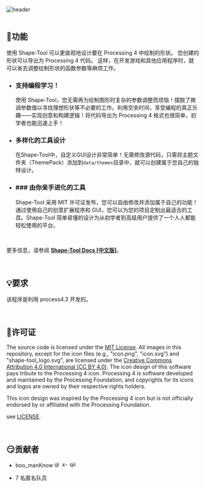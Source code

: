 ![header](https://github.com/user-attachments/assets/bb0c083b-8f61-42cf-9d8d-431891598cbd)
<br>
<br>
## 📌功能
使用 Shape-Tool 可以更直观地设计要在 Processing 4 中绘制的形状。 您创建的形状可以导出为 Processing 4 代码。 这样，在开发游戏和其他应用程序时，就可以省去调整绘制形状的函数参数等麻烦工作。

- ### 支持编程学习！
    使用 Shape-Tool，您无需再为绘制图形时复杂的参数调整而烦恼！摆脱了微调参数值以寻找理想形状等不必要的工作。利用空余时间，享受编程的真正乐趣——实现创意和构建逻辑！将代码导出为 Processing 4 格式也很简单，初学者也能迅速上手！

- ### 多样化的工具设计
    在Shape-Tool中，自定义GUI设计非常简单！无需修改源代码，只需将主题文件夹（ThemePack）添加到`data/themes`目录中，就可以创建属于您自己的独特设计。

- ### ### 由你亲手进化的工具
    Shape-Tool 采用 MIT 许可证发布，您可以自由修改并添加属于自己的功能！通过使用自己的创意扩展程序和 GUI，您可以为您的项目定制出最适合的工具。Shape-Tool 简单易懂的设计为从初学者到高级用户提供了一个人人都能轻松使用的平台。

<br>

更多信息，请参阅 [**Shape-Tool Docs [中文版]**](https://docs-shapetool.notion.site/cn)。

<br>

## 💡要求
该程序是利用 process4.3 开发的。

<br>

## 🪪许可证
The source code is licensed under the [MIT License](https://opensource.org/license/mit).
All images in this repository, except for the icon files (e.g., "icon.png", "icon.svg") and "shape-tool_logo.svg", are licensed under the [Creative Commons Attribution 4.0 International (CC BY 4.0)](https://creativecommons.org/licenses/by-sa/4.0/). 
The icon design of this software pays tribute to the Processing 4 icon. Processing 4 is software developed and maintained by the Processing Foundation, and copyrights for its icons and logos are owned by their respective rights holders. 

This icon design was inspired by the Processing 4 icon but is not officially endorsed by or affiliated with the Processing Foundation.

see [LICENSE](./LICENSE.md).


<br>

## 😏贡献者
- boo_manKnow
[<img width="16" alt="github-mark" src="https://github.com/user-attachments/assets/aac2e70c-0694-49e9-8648-1970c08a57bd">](https://github.com/Sea-cl0g)
[<img width="16" alt="x-logo-black" src="https://github.com/user-attachments/assets/dc730c9f-8d64-493f-a78c-ff7206166759">](https://x.com/boo_manKnow408)
[<img width="16" alt="qiita-image" src="https://github.com/user-attachments/assets/7ee1aa97-82b1-49b8-8e2b-1c2a0c0dc613">](https://qiita.com/boo_manKnow)

- 7 名匿名队员
